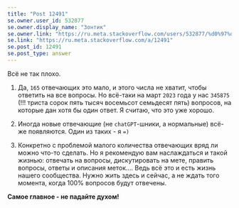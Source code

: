 ```yaml
---
title: "Post 12491"
se.owner.user_id: 532877
se.owner.display_name: "Зонтик"
se.owner.link: "https://ru.meta.stackoverflow.com/users/532877/%d0%97%d0%be%d0%bd%d1%82%d0%b8%d0%ba"
se.link: "https://ru.meta.stackoverflow.com/a/12491"
se.post_id: 12491
se.post_type: answer
---
```

<p>Всё не так плохо.</p>
<ol>
<li><p>Да, <code>165</code> отвечающих это мало, и этого числа не хватит, чтобы ответить на все вопросы. Но всё-таки на март <code>2023</code> года у нас <code>345875</code> (!!! триста сорок пять тысяч восемьсот семьдесят пять)
вопросов, на которые дан хотя бы один ответ. Я считаю, что это уже хорошо.</p>
</li>
<li><p>Иногда новые отвечающие (не <code>chatGPT</code>-шники, а нормальные) всё-же появляются. Один из таких - я <code>=)</code></p>
</li>
<li><p>Конкретно с проблемой малого количества отвечающих вряд ли можно что-то сделать. Но я рекомендую вам наслаждаться и такой жизнью: отвечать на вопросы, дискутировать на мете, править вопросы, ответы и описания меток.... Ведь всё это и есть жизнь нашего сообщества. Нужно жить здесь и сейчас, а не ждать того момента, когда 100% вопросов будут отвечены.</p>
</li>
</ol>
<p><strong>Самое главное - не падайте духом!</strong></p>
